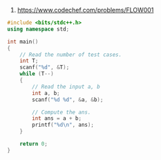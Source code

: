 1. https://www.codechef.com/problems/FLOW001

```cpp
#include <bits/stdc++.h> 
using namespace std;

int main() 
{
	// Read the number of test cases.
	int T;
	scanf("%d", &T);
	while (T--) 
	{
		// Read the input a, b
		int a, b;
		scanf("%d %d", &a, &b);

		// Compute the ans.
		int ans = a + b;
		printf("%d\n", ans);
	}

	return 0;
}
```
